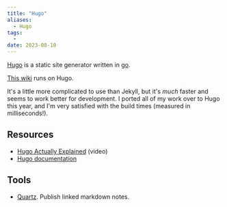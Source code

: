 ```yaml
---
title: "Hugo"
aliases:
  - Hugo
tags:
  - 
date: 2023-08-10
---
```


[Hugo](https://gohugo.io/) is a static site generator written in [go](https://go.dev/).

[This wiki](/) runs on Hugo.

It's a little more complicated to use than Jekyll, but it's *much* faster and seems to work better for development. I ported all of my work over to Hugo this year, and I'm very satisfied with the build times (measured in milliseconds!).

## Resources
- [Hugo Actually Explained](https://youtu.be/ZFL09qhKi5I) (video)
- [Hugo documentation](https://gohugo.io/documentation/)

## Tools
- [Quartz](https://quartz.jzhao.xyz/). Publish linked markdown notes.